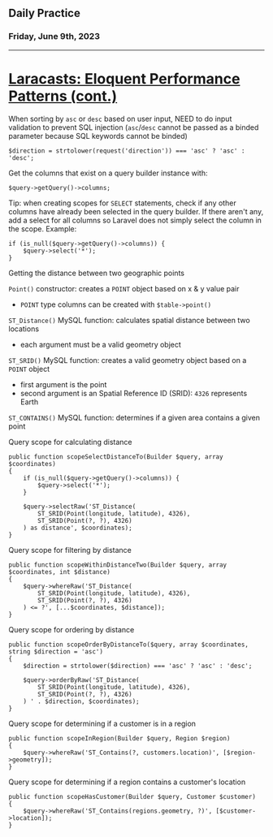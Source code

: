 ## Daily Practice
### Friday, June 9th, 2023
---


# [Laracasts: Eloquent Performance Patterns (cont.)](https://laracasts.com/series/eloquent-performance-patterns)


When sorting by `asc` or `desc` based on user input, NEED to do input validation to prevent SQL injection (`asc`/`desc` cannot be passed as a binded parameter because SQL keywords cannot be binded)
```
$direction = strtolower(request('direction')) === 'asc' ? 'asc' : 'desc';
```

Get the columns that exist on a query builder instance with:
```
$query->getQuery()->columns;
```

Tip: when creating scopes for `SELECT` statements, check if any other columns have already been selected in the query builder. If there aren't any, add a select for all columns so Laravel does not simply select the column in the scope.
Example:
```
if (is_null($query->getQuery()->columns)) {
    $query->select('*');
}
```

Getting the distance between two geographic points


`Point()` constructor: creates a `POINT` object based on x & y value pair
- `POINT` type columns can be created with `$table->point()`

`ST_Distance()` MySQL function: calculates spatial distance between two locations
- each argument must be a valid geometry object

`ST_SRID()` MySQL function: creates a valid geometry object based on a `POINT` object
- first argument is the point
- second argument is an Spatial Reference ID (SRID): `4326` represents Earth

`ST_CONTAINS()` MySQL function: determines if a given area contains a given point


Query scope for calculating distance
```
public function scopeSelectDistanceTo(Builder $query, array $coordinates)
{
    if (is_null($query->getQuery()->columns)) {
        $query->select('*');
    }

    $query->selectRaw('ST_Distance(
        ST_SRID(Point(longitude, latitude), 4326),
        ST_SRID(Point(?, ?), 4326)
    ) as distance', $coordinates);
}
```

Query scope for filtering by distance
```
public function scopeWithinDistanceTwo(Builder $query, array $coordinates, int $distance)
{
    $query->whereRaw('ST_Distance(
        ST_SRID(Point(longitude, latitude), 4326),
        ST_SRID(Point(?, ?), 4326)
    ) <= ?', [...$coordinates, $distance]);
}
```

Query scope for ordering by distance
```
public function scopeOrderByDistanceTo($query, array $coordinates, string $direction = 'asc')
{
    $direction = strtolower($direction) === 'asc' ? 'asc' : 'desc';

    $query->orderByRaw('ST_Distance(
        ST_SRID(Point(longitude, latitude), 4326),
        ST_SRID(Point(?, ?), 4326)
    ) ' . $direction, $coordinates); 
}
```

Query scope for determining if a customer is in a region
```
public function scopeInRegion(Builder $query, Region $region)
{
    $query->whereRaw('ST_Contains(?, customers.location)', [$region->geometry]);
}
```

Query scope for determining if a region contains a customer's location
```
public function scopeHasCustomer(Builder $query, Customer $customer)
{
    $query->whereRaw('ST_Contains(regions.geometry, ?)', [$customer->location]);
}
```